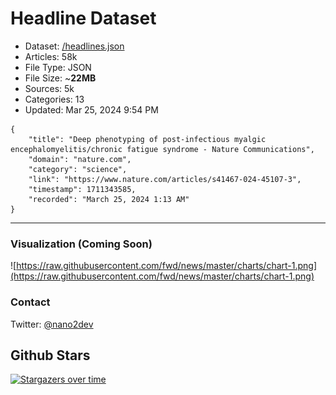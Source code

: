# Headline Dataset

- Dataset: [/headlines.json](https://raw.githubusercontent.com/fwd/news/master/headlines.json) 
- Articles: 58k
- File Type: JSON
- File Size: ~**22MB**
- Sources: 5k
- Categories: 13
- Updated: Mar 25, 2024 9:54 PM

```
{
    "title": "Deep phenotyping of post-infectious myalgic encephalomyelitis/chronic fatigue syndrome - Nature Communications",
    "domain": "nature.com",
    "category": "science",
    "link": "https://www.nature.com/articles/s41467-024-45107-3",
    "timestamp": 1711343585,
    "recorded": "March 25, 2024 1:13 AM"
}
```

---

### Visualization (Coming Soon)

![https://raw.githubusercontent.com/fwd/news/master/charts/chart-1.png](https://raw.githubusercontent.com/fwd/news/master/charts/chart-1.png)

### Contact 

Twitter: [@nano2dev](https://twitter.com/nano2dev)

## Github Stars

[![Stargazers over time](https://starchart.cc/fwd/news.svg)](https://starchart.cc/fwd/news)
